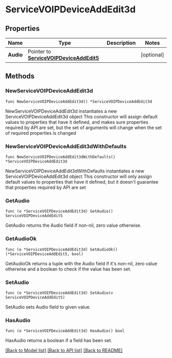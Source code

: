 # ServiceVOIPDeviceAddEdit3d

## Properties

Name | Type | Description | Notes
------------ | ------------- | ------------- | -------------
**Audio** | Pointer to [**ServiceVOIPDeviceAddEdit5**](ServiceVOIPDeviceAddEdit5.md) |  | [optional] 

## Methods

### NewServiceVOIPDeviceAddEdit3d

`func NewServiceVOIPDeviceAddEdit3d() *ServiceVOIPDeviceAddEdit3d`

NewServiceVOIPDeviceAddEdit3d instantiates a new ServiceVOIPDeviceAddEdit3d object
This constructor will assign default values to properties that have it defined,
and makes sure properties required by API are set, but the set of arguments
will change when the set of required properties is changed

### NewServiceVOIPDeviceAddEdit3dWithDefaults

`func NewServiceVOIPDeviceAddEdit3dWithDefaults() *ServiceVOIPDeviceAddEdit3d`

NewServiceVOIPDeviceAddEdit3dWithDefaults instantiates a new ServiceVOIPDeviceAddEdit3d object
This constructor will only assign default values to properties that have it defined,
but it doesn't guarantee that properties required by API are set

### GetAudio

`func (o *ServiceVOIPDeviceAddEdit3d) GetAudio() ServiceVOIPDeviceAddEdit5`

GetAudio returns the Audio field if non-nil, zero value otherwise.

### GetAudioOk

`func (o *ServiceVOIPDeviceAddEdit3d) GetAudioOk() (*ServiceVOIPDeviceAddEdit5, bool)`

GetAudioOk returns a tuple with the Audio field if it's non-nil, zero value otherwise
and a boolean to check if the value has been set.

### SetAudio

`func (o *ServiceVOIPDeviceAddEdit3d) SetAudio(v ServiceVOIPDeviceAddEdit5)`

SetAudio sets Audio field to given value.

### HasAudio

`func (o *ServiceVOIPDeviceAddEdit3d) HasAudio() bool`

HasAudio returns a boolean if a field has been set.


[[Back to Model list]](../README.md#documentation-for-models) [[Back to API list]](../README.md#documentation-for-api-endpoints) [[Back to README]](../README.md)


